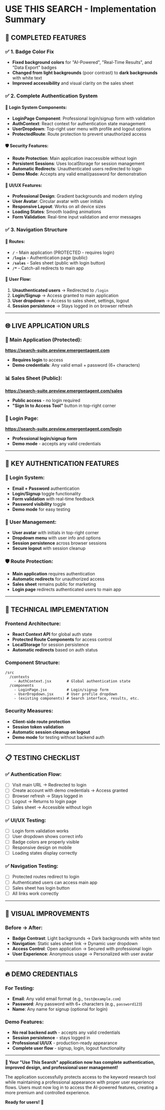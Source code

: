 # USE THIS SEARCH - Implementation Summary

## 🎉 **COMPLETED FEATURES**

### ✅ **1. Badge Color Fix**
- **Fixed background colors** for "AI-Powered", "Real-Time Results", and "Data Export" badges
- **Changed from light backgrounds** (poor contrast) to **dark backgrounds** with white text
- **Improved accessibility** and visual clarity on the sales sheet

### ✅ **2. Complete Authentication System**

#### **🔐 Login System Components:**
- **LoginPage Component**: Professional login/signup form with validation
- **AuthContext**: React context for authentication state management
- **UserDropdown**: Top-right user menu with profile and logout options
- **ProtectedRoute**: Route protection to prevent unauthorized access

#### **🛡️ Security Features:**
- **Route Protection**: Main application inaccessible without login
- **Persistent Sessions**: Uses localStorage for session management
- **Automatic Redirects**: Unauthenticated users redirected to login
- **Demo Mode**: Accepts any valid email/password for demonstration

#### **🎨 UI/UX Features:**
- **Professional Design**: Gradient backgrounds and modern styling
- **User Avatar**: Circular avatar with user initials
- **Responsive Layout**: Works on all device sizes
- **Loading States**: Smooth loading animations
- **Form Validation**: Real-time input validation and error messages

### ✅ **3. Navigation Structure**

#### **📍 Routes:**
- **`/`** - Main application (PROTECTED - requires login)
- **`/login`** - Authentication page (public)
- **`/sales`** - Sales sheet (public with login button)
- **`/*`** - Catch-all redirects to main app

#### **🔄 User Flow:**
1. **Unauthenticated users** → Redirected to `/login`
2. **Login/Signup** → Access granted to main application
3. **User dropdown** → Access to sales sheet, settings, logout
4. **Session persistence** → Stays logged in on browser refresh

---

## 🌐 **LIVE APPLICATION URLS**

### **🔗 Main Application (Protected):**
**https://search-suite.preview.emergentagent.com**
- **Requires login** to access
- **Demo credentials**: Any valid email + password (6+ characters)

### **📊 Sales Sheet (Public):**
**https://search-suite.preview.emergentagent.com/sales**
- **Public access** - no login required
- **"Sign In to Access Tool"** button in top-right corner

### **🔑 Login Page:**
**https://search-suite.preview.emergentagent.com/login**
- **Professional login/signup form**
- **Demo mode** - accepts any valid credentials

---

## 🎯 **KEY AUTHENTICATION FEATURES**

### **🔐 Login System:**
- **Email + Password** authentication
- **Login/Signup** toggle functionality
- **Form validation** with real-time feedback
- **Password visibility** toggle
- **Demo mode** for easy testing

### **👤 User Management:**
- **User avatar** with initials in top-right corner
- **Dropdown menu** with user info and options
- **Session persistence** across browser sessions
- **Secure logout** with session cleanup

### **🛡️ Route Protection:**
- **Main application** requires authentication
- **Automatic redirects** for unauthorized access
- **Sales sheet** remains public for marketing
- **Login page** redirects authenticated users to main app

---

## 🚀 **TECHNICAL IMPLEMENTATION**

### **Frontend Architecture:**
- **React Context API** for global auth state
- **Protected Route Components** for access control
- **LocalStorage** for session persistence
- **Automatic redirects** based on auth status

### **Component Structure:**
```
/src
  /contexts
    - AuthContext.jsx       # Global authentication state
  /components
    - LoginPage.jsx         # Login/signup form
    - UserDropdown.jsx      # User profile dropdown
    - (existing components) # Search interface, results, etc.
```

### **Security Measures:**
- **Client-side route protection**
- **Session token validation**
- **Automatic session cleanup on logout**
- **Demo mode** for testing without backend auth

---

## 📋 **TESTING CHECKLIST**

### ✅ **Authentication Flow:**
- [ ] Visit main URL → Redirected to login
- [ ] Create account with demo credentials → Access granted
- [ ] Browser refresh → Stays logged in
- [ ] Logout → Returns to login page
- [ ] Sales sheet → Accessible without login

### ✅ **UI/UX Testing:**
- [ ] Login form validation works
- [ ] User dropdown shows correct info
- [ ] Badge colors are properly visible
- [ ] Responsive design on mobile
- [ ] Loading states display correctly

### ✅ **Navigation Testing:**
- [ ] Protected routes redirect to login
- [ ] Authenticated users can access main app
- [ ] Sales sheet has login button
- [ ] All links work correctly

---

## 🎨 **VISUAL IMPROVEMENTS**

### **Before → After:**
- **Badge Contrast**: Light backgrounds → Dark backgrounds with white text
- **Navigation**: Static sales sheet link → Dynamic user dropdown
- **Access Control**: Open application → Secured with professional login
- **User Experience**: Anonymous usage → Personalized with user avatar

---

## 🔥 **DEMO CREDENTIALS**

### **For Testing:**
- **Email**: Any valid email format (e.g., `test@example.com`)
- **Password**: Any password with 6+ characters (e.g., `password123`)
- **Name**: Any name for signup (optional for login)

### **Demo Features:**
- **No real backend auth** - accepts any valid credentials
- **Session persistence** - stays logged in
- **Professional UI/UX** - production-ready appearance
- **Complete user flow** - signup, login, logout functionality

---

**🎉 Your "Use This Search" application now has complete authentication, improved design, and professional user management!**

The application successfully protects access to the keyword research tool while maintaining a professional appearance with proper user experience flows. Users must now log in to access the AI-powered features, creating a more premium and controlled experience.

**Ready for users!** 🚀